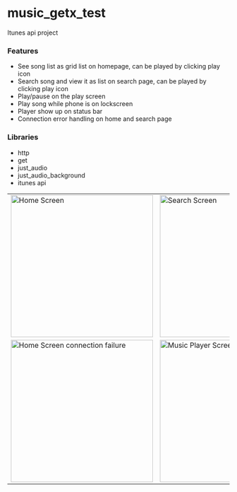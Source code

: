 # music_getx_test
Itunes api project

### **Features**

- See song list as grid list on homepage, can be played by clicking play icon
- Search song and view it as list on search page, can be played by clicking play icon
- Play/pause on the play screen
- Play song while phone is on lockscreen
- Player show up on status bar
- Connection error handling on home and search page

### **Libraries**

- http
- get
- just_audio
- just_audio_background
- itunes api

<table>
  <tr>
    <td>

<img width="322" alt="Home Screen" src="https://user-images.githubusercontent.com/20897249/227759530-46e8b605-9bf0-48ff-849d-1e9289bb8ce4.jpeg">
    </td>
    <td>
<img width="322" alt="Search Screen" src="https://user-images.githubusercontent.com/20897249/227759961-d8bdf987-a40b-4a7a-bd0f-7762ec5b57a9.jpeg">
    </td>
    <td>
<img width="322" alt="Search Screen 2" src="https://user-images.githubusercontent.com/20897249/227759966-44f64a47-98e1-40f6-8145-662b2b23ff16.jpeg">
    </td>
  </tr>
  <tr>
    <td>
<img width="322" alt="Home Screen connection failure" src="https://user-images.githubusercontent.com/20897249/227759967-d36bcb18-70b0-4e48-97bf-d5e9644d70f1.jpeg">
    </td>
    <td>
<img width="322" alt="Music Player Screen" src="https://user-images.githubusercontent.com/20897249/227759968-28978fe2-5a85-46bf-88b8-315b61b51798.jpeg">
    </td>
    <td>
<img width="322" alt="Player on status bar" src="https://user-images.githubusercontent.com/20897249/227759969-592e68d4-89d0-470f-8e5d-0e2738cfcbfa.jpeg">
    </td>
  </tr>
</table>




